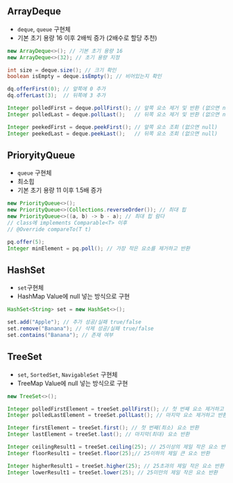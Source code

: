 ## ArrayDeque
- `deque`, `queue` 구현체
- 기본 초기 용량 16 이후 2배씩 증가 (2배수로 할당 추천)

```java
new ArrayDeque<>(); // 기본 초기 용량 16
new ArrayDeque<>(32); // 초기 용량 지정

int size = deque.size(); // 크기 확인
boolean isEmpty = deque.isEmpty(); // 비어있는지 확인

dq.offerFirst(0); // 앞쪽에 0 추가
dq.offerLast(3);  // 뒤쪽에 3 추가

Integer polledFirst = deque.pollFirst(); // 앞쪽 요소 제거 및 반환 (없으면 null)
Integer polledLast = deque.pollLast();   // 뒤쪽 요소 제거 및 반환 (없으면 null)

Integer peekedFirst = deque.peekFirst(); // 앞쪽 요소 조회 (없으면 null)
Integer peekedLast = deque.peekLast();   // 뒤쪽 요소 조회 (없으면 null)
```

## PrioryityQueue
- `queue` 구현체
- 최소힙
- 기본 초기 용량 11 이후 1.5배 증가


```java
new PriorityQueue<>();
new PriorityQueue<>(Collections.reverseOrder()); // 최대 힙
new PriorityQueue<>((a, b) -> b - a); // 최대 힙 람다
// class에 implements Comparable<T> 이후
// @Override compareTo(T t) 

pq.offer(5);
Integer minElement = pq.poll(); // 가장 작은 요소를 제거하고 반환
```

## HashSet
- `set`구현체
- HashMap Value에 null 넣는 방식으로 구현

```java
HashSet<String> set = new HashSet<>();

set.add("Apple"); // 추가 성공/실패 true/false
set.remove("Banana"); // 삭제 성공/실패 true/false
set.contains("Banana"); // 존재 여부
```

## TreeSet
- `set`, `SortedSet`, `NavigableSet` 구현체
- TreeMap Value에 null 넣는 방식으로 구현

```java
new TreeSet<>();

Integer polledFirstElement = treeSet.pollFirst(); // 첫 번째 요소 제거하고 반환
Integer polledLastElement = treeSet.pollLast(); // 마지막 요소 제거하고 반환

Integer firstElement = treeSet.first(); // 첫 번째(최소) 요소 반환
Integer lastElement = treeSet.last(); // 마지막(최대) 요소 반환

Integer ceilingResult1 = treeSet.ceiling(25); // 25이상의 제일 작은 요소 반환
Integer floorResult1 = treeSet.floor(25);// 25이하의 제일 큰 요소 반환

Integer higherResult1 = treeSet.higher(25); // 25초과의 제일 작은 요소 반환
Integer lowerResult1 = treeSet.lower(25); // 25미만의 제일 작은 요소 반환
```
